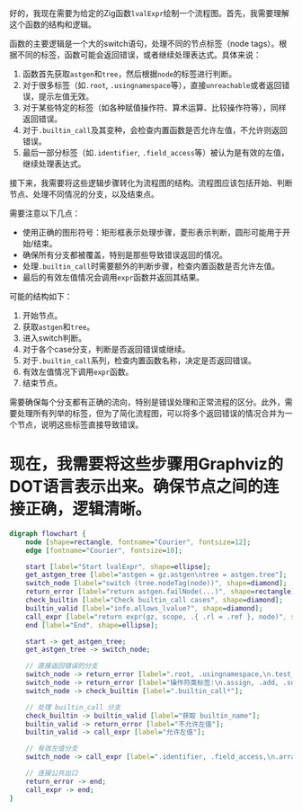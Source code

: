 好的，我现在需要为给定的Zig函数`lvalExpr`绘制一个流程图。首先，我需要理解这个函数的结构和逻辑。

函数的主要逻辑是一个大的switch语句，处理不同的节点标签（node tags）。根据不同的标签，函数可能会返回错误，或者继续处理表达式。具体来说：

1. 函数首先获取`astgen`和`tree`，然后根据`node`的标签进行判断。
2. 对于很多标签（如`.root`, `.usingnamespace`等），直接`unreachable`或者返回错误，提示左值无效。
3. 对于某些特定的标签（如各种赋值操作符、算术运算、比较操作符等），同样返回错误。
4. 对于`.builtin_call`及其变种，会检查内置函数是否允许左值，不允许则返回错误。
5. 最后一部分标签（如`.identifier`, `.field_access`等）被认为是有效的左值，继续处理表达式。

接下来，我需要将这些逻辑步骤转化为流程图的结构。流程图应该包括开始、判断节点、处理不同情况的分支，以及结束点。

需要注意以下几点：
- 使用正确的图形符号：矩形框表示处理步骤，菱形表示判断，圆形可能用于开始/结束。
- 确保所有分支都被覆盖，特别是那些导致错误返回的情况。
- 处理`.builtin_call`时需要额外的判断步骤，检查内置函数是否允许左值。
- 最后的有效左值情况会调用`expr`函数并返回其结果。

可能的结构如下：
1. 开始节点。
2. 获取`astgen`和`tree`。
3. 进入switch判断。
4. 对于各个case分支，判断是否返回错误或继续。
5. 对于`.builtin_call`系列，检查内置函数名称，决定是否返回错误。
6. 有效左值情况下调用`expr`函数。
7. 结束节点。

需要确保每个分支都有正确的流向，特别是错误处理和正常流程的区分。此外，需要处理所有列举的标签，但为了简化流程图，可以将多个返回错误的情况合并为一个节点，说明这些标签直接导致错误。

现在，我需要将这些步骤用Graphviz的DOT语言表示出来。确保节点之间的连接正确，逻辑清晰。
================================================
```dot
digraph flowchart {
    node [shape=rectangle, fontname="Courier", fontsize=12];
    edge [fontname="Courier", fontsize=10];

    start [label="Start lvalExpr", shape=ellipse];
    get_astgen_tree [label="astgen = gz.astgen\ntree = astgen.tree"];
    switch_node [label="switch (tree.nodeTag(node))", shape=diamond];
    return_error [label="return astgen.failNode(...)", shape=rectangle];
    check_builtin [label="Check builtin_call cases", shape=diamond];
    builtin_valid [label="info.allows_lvalue?", shape=diamond];
    call_expr [label="return expr(gz, scope, .{ .rl = .ref }, node)", shape=rectangle];
    end [label="End", shape=ellipse];

    start -> get_astgen_tree;
    get_astgen_tree -> switch_node;

    // 直接返回错误的分支
    switch_node -> return_error [label=".root, .usingnamespace,\n.test_decl, .global_var_decl,\n... (其他无效标签)"];
    switch_node -> return_error [label="操作符类标签:\n.assign, .add, .sub,\n.bang_equal, ..."];
    switch_node -> check_builtin [label=".builtin_call*"];

    // 处理 builtin_call 分支
    check_builtin -> builtin_valid [label="获取 builtin_name"];
    builtin_valid -> return_error [label="不允许左值"];
    builtin_valid -> call_expr [label="允许左值"];

    // 有效左值分支
    switch_node -> call_expr [label=".identifier, .field_access,\n.array_access, ... (有效左值标签)"];

    // 连接公共出口
    return_error -> end;
    call_expr -> end;
}
```